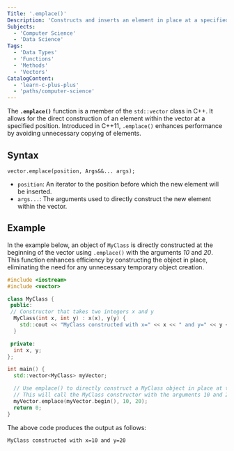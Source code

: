 ```yaml
---
Title: '.emplace()'
Description: 'Constructs and inserts an element in place at a specified position'
Subjects:
  - 'Computer Science'
  - 'Data Science'
Tags:
  - 'Data Types'
  - 'Functions'
  - 'Methods'
  - 'Vectors'
CatalogContent:
  - 'learn-c-plus-plus'
  - 'paths/computer-science'
---
```


The **`.emplace()`** function is a member of the `std::vector` class in C++. It allows for the direct construction of an element within the vector at a specified position. Introduced in C++11, `.emplace()` enhances performance by avoiding unnecessary copying of elements.

## Syntax

```pseudo
vector.emplace(position, Args&&... args);
```

- `position`: An iterator to the position before which the new element will be inserted.
- `args...`: The arguments used to directly construct the new element within the vector.

## Example

In the example below, an object of `MyClass` is directly constructed at the beginning of the vector using `.emplace()` with the arguments *10* and *20*. This function enhances efficiency by constructing the object in place, eliminating the need for any unnecessary temporary object creation.

```cpp
#include <iostream>
#include <vector>

class MyClass {
 public:
 // Constructor that takes two integers x and y
  MyClass(int x, int y) : x(x), y(y) {
    std::cout << "MyClass constructed with x=" << x << " and y=" << y << std::endl;
  }

 private:
  int x, y;
};

int main() {
  std::vector<MyClass> myVector;

  // Use emplace() to directly construct a MyClass object in place at the beginning of the vector
  // This will call the MyClass constructor with the arguments 10 and 20
  myVector.emplace(myVector.begin(), 10, 20);
  return 0;
}
```

The above code produces the output as follows:

```shell
MyClass constructed with x=10 and y=20
```
